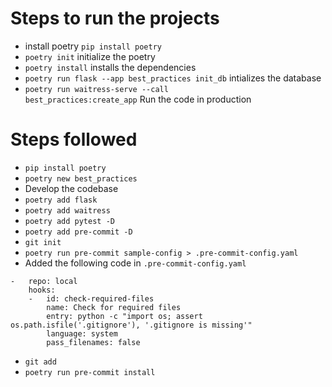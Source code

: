 # Steps to run the projects
- install poetry <code>pip install poetry</code>
- <code>poetry init</code> initialize the poetry
- <code>poetry install</code> installs the dependencies
- <code>poetry run flask --app best_practices init_db</code> intializes the database
- <code>poetry run waitress-serve --call best_practices:create_app</code> Run the code in production


# Steps followed
- ```pip install poetry```
- ```poetry new best_practices```
- Develop the codebase
- ```poetry add flask```
- ```poetry add waitress```
- ```poetry add pytest -D```
- ```poetry add pre-commit -D```
- ```git init```
- ```poetry run pre-commit sample-config > .pre-commit-config.yaml```
- Added the following code in ```.pre-commit-config.yaml``` <br>
```
-   repo: local
    hooks:
    -   id: check-required-files
        name: Check for required files
        entry: python -c "import os; assert os.path.isfile('.gitignore'), '.gitignore is missing'"
        language: system
        pass_filenames: false
```
- ```git add```
- ```poetry run pre-commit install```
